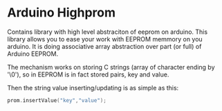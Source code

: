 # Arduino Highprom
Contains library with high level abstraciton of eeprom on arduino.
This library allows you to ease your work with EEPROM memmory on you arduino. It is doing associative array abstraction over part (or full) of Arduino EEPROM.

The mechanism works on storing C strings (array of character ending by '\0'), so in EEPROM is in fact stored pairs, key and value.

Then the string value inserting/updating is as simple as this:
```c
prom.insertValue("key","value");
```
